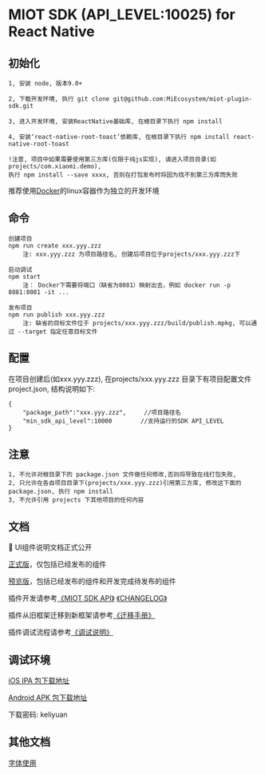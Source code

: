 # MIOT SDK (API_LEVEL:10025) for React Native

## 初始化

    1, 安装 node, 版本9.0+ 

    2, 下载开发环境, 执行 git clone git@github.com:MiEcosystem/miot-plugin-sdk.git

    3, 进入开发环境, 安装ReactNative基础库, 在根目录下执行 npm install
    
    4, 安装‘react-native-root-toast’依赖库, 在根目录下执行 npm install react-native-root-toast
    
    !注意, 项目中如果需要使用第三方库(仅限于纯js实现), 请进入项目目录(如 projects/com.xiaomi.demo), 
    执行 npm install --save xxxx, 否则在打包发布时将因为找不到第三方库而失败
    
    
 推荐使用[Docker](https://www.docker.com)的linux容器作为独立的开发环境

## 命令

    创建项目
    npm run create xxx.yyy.zzz
        注: xxx.yyy.zzz 为项目路径名, 创建后项目位于projects/xxx.yyy.zzz下
    
    启动调试
    npm start
        注： Docker下需要将端口（缺省为8081）映射出去，例如 docker run -p 8081:8081 -it ...
    
    发布项目
    npm run publish xxx.yyy.zzz
        注: 缺省的目标文件位于 projects/xxx.yyy.zzz/build/publish.mpkg, 可以通过 --target 指定任意目标文件

## 配置
在项目创建后(如xxx.yyy.zzz), 在projects/xxx.yyy.zzz 目录下有项目配置文件 project.json, 结构说明如下:

    { 
        "package_path":"xxx.yyy.zzz",     //项目路径名
        "min_sdk_api_level":10000        //支持运行的SDK API_LEVEL 
    }

## 注意

    1, 不允许对根目录下的 package.json 文件做任何修改,否则将导致在线打包失败,
    2, 只允许在各自项目目录下(projects/xxx.yyy.zzz)引用第三方库, 修改这下面的 package.json, 执行 npm install
    3, 不允许引用 projects 下其他项目的任何内容

## 文档
🎉 UI组件说明文档正式公开

[正式版](https://github.com/MiEcosystem/miot-plugin-sdk/blob/master/%E7%B1%B3%E5%AE%B6%E6%8F%92%E4%BB%B6%E9%80%9A%E7%94%A8UI%E7%BB%84%E4%BB%B6%E6%89%8B%E5%86%8C.md)，仅包括已经发布的组件

[预览版](https://github.com/MiEcosystem/miot-plugin-sdk/blob/ui_doc/%E7%B1%B3%E5%AE%B6%E6%8F%92%E4%BB%B6%E9%80%9A%E7%94%A8UI%E7%BB%84%E4%BB%B6%E6%89%8B%E5%86%8C.md)，包括已经发布的组件和开发完成待发布的组件

插件开发请参考[《MIOT SDK API》](https://github.com/MiEcosystem/miot-plugin-sdk/wiki)
            [《CHANGELOG》](https://github.com/MiEcosystem/miot-plugin-sdk/blob/master/CHANGELOG.md)

插件从旧框架迁移到新框架请参考[《迁移手册》](https://github.com/MiEcosystem/miot-plugin-sdk/blob/master/%E8%BF%81%E7%A7%BB%E6%89%8B%E5%86%8C.md)

插件调试流程请参考[《调试说明》](https://github.com/MiEcosystem/miot-plugin-sdk/blob/master/%E8%B0%83%E8%AF%95%E8%AF%B4%E6%98%8E.md)


## 调试环境

[iOS IPA 包下载地址](https://fir.im/mijiadevelopment)
    
[Android APK 包下载地址](https://fir.im/MiHomeForAndroid)

下载密码: keliyuan 

## 其他文档

[字体使用](https://github.com/MiEcosystem/miot-plugin-sdk/blob/master/font.md)
